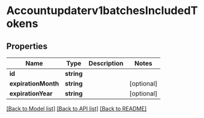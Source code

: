 # Accountupdaterv1batchesIncludedTokens

## Properties
Name | Type | Description | Notes
------------ | ------------- | ------------- | -------------
**id** | **string** |  | 
**expirationMonth** | **string** |  | [optional] 
**expirationYear** | **string** |  | [optional] 

[[Back to Model list]](../README.md#documentation-for-models) [[Back to API list]](../README.md#documentation-for-api-endpoints) [[Back to README]](../README.md)


